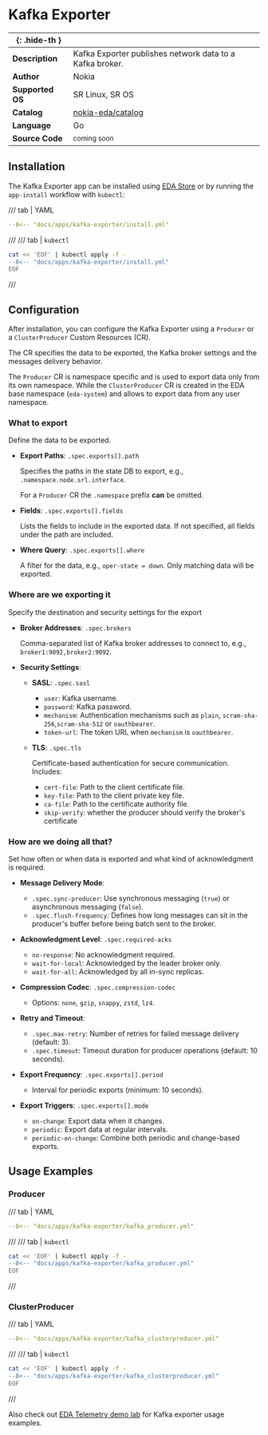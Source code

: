 # Kafka Exporter

| <nbsp> {: .hide-th } |                                                                                                        |
| -------------------- | ------------------------------------------------------------------------------------------------------ |
| **Description**      | Kafka Exporter publishes network data to a Kafka broker.                                            |
| **Author**           | Nokia                                                                                                  |
| **Supported OS**     | SR Linux, SR OS                                                                                        |
| **Catalog**          | [nokia-eda/catalog][catalog]                                                                           |
| **Language**         | Go                                                                                                     |
| **Source Code**      | <small>coming soon</small>                                                                             |

[catalog]: https://github.com/nokia-eda/catalog

## Installation

The Kafka Exporter app can be installed using [EDA Store](app-store.md) or by running the `app-install` workflow with `kubectl`:

/// tab | YAML

```yaml
--8<-- "docs/apps/kafka-exporter/install.yml"
```

///
/// tab | `kubectl`

```bash
cat << 'EOF' | kubectl apply -f -
--8<-- "docs/apps/kafka-exporter/install.yml"
EOF
```

///

## Configuration

After installation, you can configure the Kafka Exporter using a `Producer` or a `ClusterProducer` Custom Resources (CR).

The CR specifies the data to be exported, the Kafka broker settings and the messages delivery behavior.

The `Producer` CR is namespace specific and is used to export data only from its own namespace. While the `ClusterProducer` CR is created in the EDA base namespace (`eda-system`) and allows to export data from any user namespace.

### What to export

Define the data to be exported.

- **Export Paths**: `.spec.exports[].path`

    Specifies the paths in the state DB to export, e.g., `.namespace.node.srl.interface`.
    
    For a `Producer` CR the `.namespace` prefix **can** be omitted.

- **Fields**: `.spec.exports[].fields`

    Lists the fields to include in the exported data. If not specified, all fields under the path are included.

- **Where Query**: `.spec.exports[].where`

    A filter for the data, e.g., `oper-state = down`. Only matching data will be exported.

### Where are we exporting it

Specify the destination and security settings for the export

- **Broker Addresses**: `.spec.brokers`

    Comma-separated list of Kafka broker addresses to connect to, e.g., `broker1:9092,broker2:9092`.

- **Security Settings**:
    - **SASL**: `.spec.sasl`
        - `user`: Kafka username.
        - `password`: Kafka password.
        - `mechanism`: Authentication mechanisms such as `plain`, `scram-sha-256`,`scram-sha-512` or `oauthbearer`.
        - `token-url`: The token URL when `mechanism` is `oauthbearer`.

    - **TLS**: `.spec.tls`

        Certificate-based authentication for secure communication. Includes:

        - `cert-file`: Path to the client certificate file.
        - `key-file`: Path to the client private key file.
        - `ca-file`: Path to the certificate authority file.
        - `skip-verify`: whether the producer should verify the broker's certificate

### How are we doing all that?

Set how often or when data is exported and what kind of acknowledgment is required.

- **Message Delivery Mode**:

    - `.spec.sync-producer`: Use synchronous messaging (`true`) or asynchronous messaging (`false`).
    - `.spec.flush-frequency`: Defines how long messages can sit in the producer's buffer before being batch sent to the broker.

- **Acknowledgment Level**: `.spec.required-acks`

    - `no-response`: No acknowledgment required.
    - `wait-for-local`: Acknowledged by the leader broker only.
    - `wait-for-all`: Acknowledged by all in-sync replicas.

- **Compression Codec**: `.spec.compression-codec`

    - Options: `none`, `gzip`, `snappy`, `zstd`, `lz4`.

- **Retry and Timeout**:

    - `.spec.max-retry`: Number of retries for failed message delivery (default: 3).
    - `.spec.timeout`: Timeout duration for producer operations (default: 10 seconds).

- **Export Frequency**: `.spec.exports[].period`

    - Interval for periodic exports (minimum: 10 seconds).

- **Export Triggers**: `.spec.exports[].mode`

    - `on-change`: Export data when it changes.
    - `periodic`: Export data at regular intervals.
    - `periodic-on-change`: Combine both periodic and change-based exports.

## Usage Examples

### Producer

/// tab | YAML

```yaml
--8<-- "docs/apps/kafka-exporter/kafka_producer.yml"
```

///
/// tab | `kubectl`

```bash
cat << 'EOF' | kubectl apply -f -
--8<-- "docs/apps/kafka-exporter/kafka_producer.yml"
EOF
```

///

### ClusterProducer

/// tab | YAML

```yaml
--8<-- "docs/apps/kafka-exporter/kafka_clusterproducer.yml"
```

///
/// tab | `kubectl`

```bash
cat << 'EOF' | kubectl apply -f -
--8<-- "docs/apps/kafka-exporter/kafka_clusterproducer.yml"
EOF
```

///

Also check out [EDA Telemetry demo lab](https://github.com/eda-labs/eda-telemetry-lab) for Kafka exporter usage examples.
